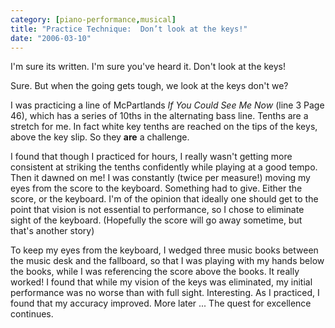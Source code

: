 ```yaml
---
category: [piano-performance,musical]
title: "Practice Technique:  Don’t look at the keys!"
date: "2006-03-10"
---
```


I'm sure its written. I'm sure you've heard it. Don't look at the keys!

Sure. But when the going gets tough, we look at the keys don't we?

I was practicing a line of McPartlands _If You Could See Me Now_ (line 3 Page 46), which has a series of 10ths in the alternating bass line. Tenths are a stretch for me. In fact white key tenths are reached on the tips of the keys, above the key slip. So they **are** a challenge.

I found that though I practiced for hours, I really wasn't getting more consistent at striking the tenths confidently while playing at a good tempo. Then it dawned on me! I was constantly (twice per measure!) moving my eyes from the score to the keyboard. Something had to give. Either the score, or the keyboard. I'm of the opinion that ideally one should get to the point that vision is not essential to performance, so I chose to eliminate sight of the keyboard. (Hopefully the score will go away sometime, but that's another story)

To keep my eyes from the keyboard, I wedged three music books between the music desk and the fallboard, so that I was playing with my hands below the books, while I was referencing the score above the books. It really worked! I found that while my vision of the keys was eliminated, my initial performance was no worse than with full sight. Interesting. As I practiced, I found that my accuracy improved. More later ... The quest for excellence continues.
